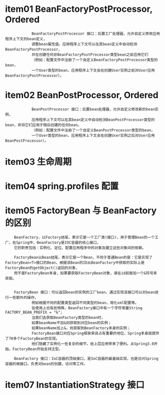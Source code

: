 
#   item01   BeanFactoryPostProcessor, Ordered 
                BeanFactoryPostProcessor 接口：后置工厂处理器，允许自定义修改应用程序上下文的bean定义，
                调整bean属性值。应用程序上下文可以在其bean定义中自动检测BeanFactoryPostProcessor，
                并在创建任何非BeanFactoryPostProcessor类型bean之前应用它们
                （例如：配置文件中注册了一个自定义BeanFactoryPostProcessor类型的bean，
                一个User类型的bean，应用程序上下文会在创建User实例之前对User应用BeanFactoryPostProcessor）。
                
#   item02   BeanPostProcessor, Ordered 
                BeanPostProcessor 接口：后置bean处理器，允许自定义修改新的bean实例，
                应用程序上下文可以在其bean定义中自动检测BeanPostProcessor类型的bean，并将它们应用于随后创建的任何bean。
                （例如：配置文件中注册了一个自定义BeanPostProcessor类型的bean，
                一个User类型的bean，应用程序上下文会在创建User实例之后对User应用BeanPostProcessor）。
                
#    item03 生命周期
     
#    item04 spring.profiles 配置

#    item05  FactoryBean 与 BeanFactory 的区别
    
        BeanFactory，以Factory结尾，表示它是一个工厂类(接口)，用于管理Bean的一个工厂。在Spring中，BeanFactory是IOC容器的核心接口，
        它的职责包括：实例化、定位、配置应用程序中的对象及建立这些对象间的依赖。
        
        FactoryBean以Bean结尾，表示它是一个Bean，不同于普通Bean的是：它是实现了FactoryBean<T>接口的Bean，根据该Bean的ID从BeanFactory中获取的实际上是FactoryBean的getObject()返回的对象，
        而不是FactoryBean本身，如果要获取FactoryBean对象，请在id前面加一个&符号来获取。


        FactoryBean 接口：可以返回bean的实例的工厂bean，通过实现该接口可以对bean进行一些额外的操作，
                例如根据不同的配置类型返回不同类型的bean，简化xml配置等。
                在使用上也有些特殊，BeanFactory接口中有一个字符常量String FACTORY_BEAN_PREFIX = "&"; 
                当我们去获取BeanFactory类型的bean时，
                如果beanName不加&则获取到对应bean的实例；
                如果beanName加上&，则获取到BeanFactory本身的实例；
                FactoryBean接口对应Spring框架来说占有重要的地位，Spring本身就提供了70多个FactoryBean的实现。
                他们隐藏了实例化一些复杂的细节，给上层应用带来了便利。从Spring3.0开始，FactoryBean开始支持泛型。
                
        BeanFactory 接口：IoC容器的顶级接口，是IoC容器的最基础实现，也是访问Spring容器的根接口，负责对bean的创建，访问等工作。
        
        
# item07  InstantiationStrategy  接口
     
        
        
        
        
        
        
        
        
        
        
        
        
        
